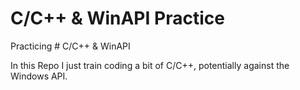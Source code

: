 # C/C++ & WinAPI Practice
Practicing # C/C++ & WinAPI

In this Repo I just train coding a bit of C/C++, potentially against the Windows API.